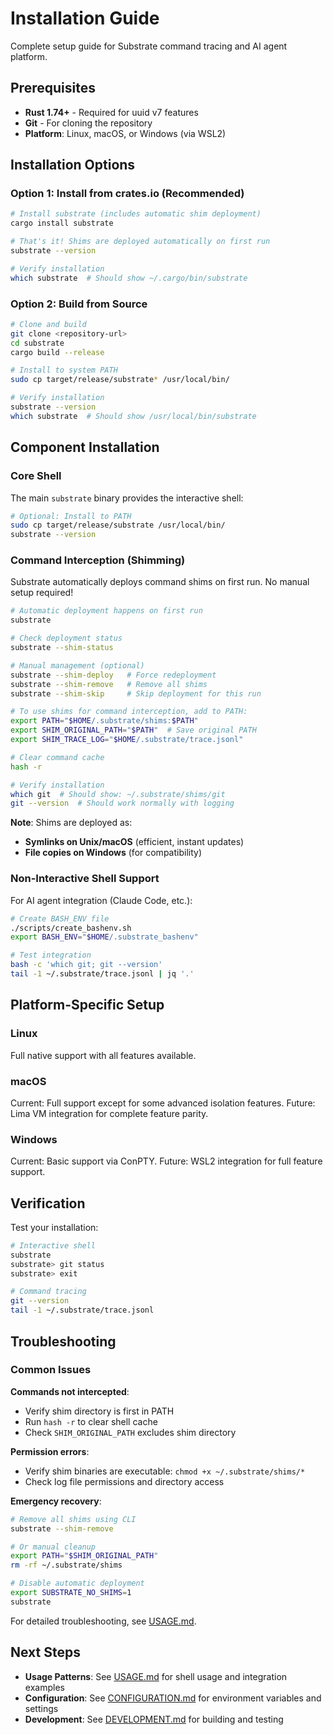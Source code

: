 # Installation Guide

Complete setup guide for Substrate command tracing and AI agent platform.

## Prerequisites

- **Rust 1.74+** - Required for uuid v7 features
- **Git** - For cloning the repository
- **Platform**: Linux, macOS, or Windows (via WSL2)

## Installation Options

### Option 1: Install from crates.io (Recommended)

```bash
# Install substrate (includes automatic shim deployment)
cargo install substrate

# That's it! Shims are deployed automatically on first run
substrate --version

# Verify installation
which substrate  # Should show ~/.cargo/bin/substrate
```

### Option 2: Build from Source

```bash
# Clone and build
git clone <repository-url>
cd substrate
cargo build --release

# Install to system PATH
sudo cp target/release/substrate* /usr/local/bin/

# Verify installation
substrate --version
which substrate  # Should show /usr/local/bin/substrate
```

## Component Installation

### Core Shell

The main `substrate` binary provides the interactive shell:

```bash
# Optional: Install to PATH
sudo cp target/release/substrate /usr/local/bin/
substrate --version
```

### Command Interception (Shimming)

Substrate automatically deploys command shims on first run. No manual setup required!

```bash
# Automatic deployment happens on first run
substrate

# Check deployment status
substrate --shim-status

# Manual management (optional)
substrate --shim-deploy   # Force redeployment
substrate --shim-remove   # Remove all shims
substrate --shim-skip     # Skip deployment for this run

# To use shims for command interception, add to PATH:
export PATH="$HOME/.substrate/shims:$PATH"
export SHIM_ORIGINAL_PATH="$PATH"  # Save original PATH
export SHIM_TRACE_LOG="$HOME/.substrate/trace.jsonl"

# Clear command cache
hash -r

# Verify installation
which git  # Should show: ~/.substrate/shims/git
git --version  # Should work normally with logging
```

**Note**: Shims are deployed as:
- **Symlinks on Unix/macOS** (efficient, instant updates)
- **File copies on Windows** (for compatibility)

### Non-Interactive Shell Support

For AI agent integration (Claude Code, etc.):

```bash
# Create BASH_ENV file
./scripts/create_bashenv.sh
export BASH_ENV="$HOME/.substrate_bashenv"

# Test integration
bash -c 'which git; git --version'
tail -1 ~/.substrate/trace.jsonl | jq '.'
```

## Platform-Specific Setup

### Linux

Full native support with all features available.

### macOS

Current: Full support except for some advanced isolation features.
Future: Lima VM integration for complete feature parity.

### Windows

Current: Basic support via ConPTY.
Future: WSL2 integration for full feature support.

## Verification

Test your installation:

```bash
# Interactive shell
substrate
substrate> git status
substrate> exit

# Command tracing
git --version
tail -1 ~/.substrate/trace.jsonl
```

## Troubleshooting

### Common Issues

**Commands not intercepted**:
- Verify shim directory is first in PATH
- Run `hash -r` to clear shell cache
- Check `SHIM_ORIGINAL_PATH` excludes shim directory

**Permission errors**:
- Verify shim binaries are executable: `chmod +x ~/.substrate/shims/*`
- Check log file permissions and directory access

**Emergency recovery**:
```bash
# Remove all shims using CLI
substrate --shim-remove

# Or manual cleanup
export PATH="$SHIM_ORIGINAL_PATH"
rm -rf ~/.substrate/shims

# Disable automatic deployment
export SUBSTRATE_NO_SHIMS=1
substrate
```

For detailed troubleshooting, see [USAGE.md](USAGE.md#troubleshooting).

## Next Steps

- **Usage Patterns**: See [USAGE.md](USAGE.md) for shell usage and integration examples
- **Configuration**: See [CONFIGURATION.md](CONFIGURATION.md) for environment variables and settings
- **Development**: See [DEVELOPMENT.md](DEVELOPMENT.md) for building and testing
